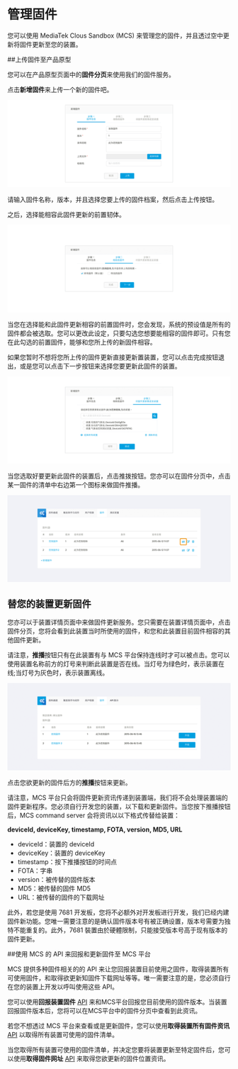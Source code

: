 # 管理固件

您可以使用 MediaTek Clous Sandbox (MCS) 来管理您的固件，并且透过空中更新将固件更新至您的装置。

##上传固件至产品原型

您可以在产品原型页面中的**固件分页**来使用我们的固件服务。

点击**新增固件**来上传一个新的固件吧。

![](../images/Firmware/img_firmware_01.png)

请输入固件名称，版本，并且选择您要上传的固件档案，然后点击上传按钮。

之后，选择能相容此固件更新的前置韧体。

![](../images/Firmware/img_firmware_02.png)

当您在选择能和此固件更新相容的前置固件时，您会发现，系统的预设值是所有的固件都会被选取。您可以更改此设定，只要勾选您想要能相容的固件即可。只有您在此勾选的前置固件，能够和您所上传的新固件相容。

如果您暂时不想将您所上传的固件更新直接更新置装置，您可以点击完成按钮退出，或是您可以点击下一步按钮来选择您要更新此固件的装置。

![](../images/Firmware/img_firmware_03.png)

当您选取好要更新此固件的装置后，点击推拨按钮。您亦可以在固件分页中，点击某一固件的清单中右边第一个图标来做固件推播。

![](../images/Firmware/img_firmware_04.png)

## 替您的装置更新固件

您亦可以于装置详情页面中来做固件更新服务。您只需要在装置详情页面中，点击固件分页，您将会看到此装置当时所使用的固件，和您和此装置目前固件相容的其他固件更新。


请注意，**推播**按钮只有在此装置有与 MCS 平台保持连线时才可以被点击。您可以使用装置名称前方的灯号来判断此装置是否在线。当灯号为绿色时，表示装置在线;当灯号为灰色时，表示装置离线。

![](../images/Firmware/img_firmware_05.png)

点击您欲更新的固件后方的**推播**按钮来更新。

请注意，MCS 平台只会将固件更新资讯传递到装置端，我们将不会处理装置端的固件更新程序。您必须自行开发您的装置，以下载和更新固件。当您按下推播按钮后，MCS command server 会将资讯以以下格式传替给装置：


**deviceId, deviceKey, timestamp, FOTA, version, MD5, URL**

* deviceId：装置的 deviceId
* deviceKey：装置的 deviceKey
* timestamp：按下推播按钮的时间点
* FOTA：字串
* version：被传替的固件版本
* MD5：被传替的固件 MD5
* URL：被传替的固件的下载网址

此外，若您是使用 7681 开发板，您将不必额外对开发板进行开发，我们已经内建固件新功能。您唯一需要注意的是确认固件版本号有被正确设置，版本号需要为独特不能重复的。此外，7681 裝置由於硬體限制，只能接受版本号高于现有版本的固件更新。


##使用 MCS 的 API 来回报和更新固件至 MCS 平台

MCS 提供多种固件相关的的 API 来让您回报装置目前使用之固件，取得装置所有可使用固件，和取得欲更新知固件下载网址等等。唯一需要注意的是，您必须自行在您的装置上开发以呼叫使用这些 API。


您可以使用**回报装置固件** [API](https://mcs.mediatek.com/resources/zh-TW/latest/api_references/) 来和MCS平台回报您目前使用的固件版本。当装置回报固件版本后，您将可以在MCS平台中的固件分页中查看到此资讯。

若您不想透过 MCS 平台来查看或是更新固件，您可以使用**取得装置所有固件资讯** [API](https://mcs.mediatek.com/resources/zh-TW/latest/api_references/) 以取得所有装置可使用的固件清单。

当您取得所有装置可使用的固件清单，并决定您要将装置更新至特定固件后，您可以使用**取得固件网址** [API](https://mcs.mediatek.com/resources/zh-TW/latest/api_references/) 来取得您欲更新的固件位置资讯。



